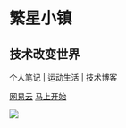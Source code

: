 # 繁星小镇
## 技术改变世界
个人笔记 | 运动生活 | 技术博客



[<i class="iconfont icon-github"></i> 网易云](https://music.163.com/#/user/home?id=478980737)
[马上开始 <i class="iconfont icon-down"></i>](/README.md)

<!-- background image -->
![](https://www.sunniejs.cn/static/wx/bg.jpg)
